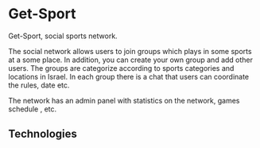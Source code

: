 # Get-Sport
Get-Sport, social sports network.

The social network allows users to join groups which plays in some sports at a some place. In addition, you can create your own group and add other users.
The groups are categorize according to sports categories and locations in Israel.
In each group there is a chat that users can coordinate the rules, date etc.

The network has an admin panel with statistics on the network, games schedule , etc.

## Technologies

